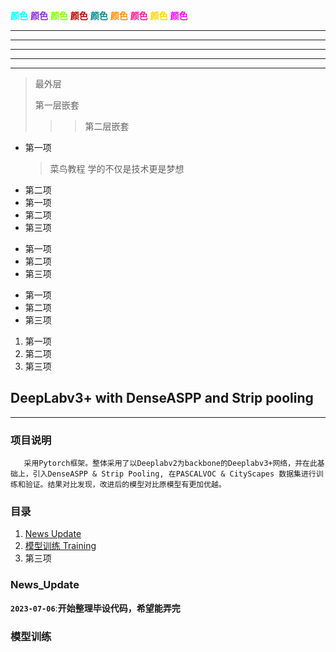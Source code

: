 
<font color=blue > </font>
<font color=cyan >**颜色**</font>
<font color= blueviolet>**颜色**</font>
<font color= chartreuse>**颜色**</font>
<font color= crismon>**颜色**</font>
<font color= darkcyan>**颜色**</font>
<font color= darkorange>**颜色**</font>
<font color= deeppink>**颜色**</font>
<font color=gold >**颜色**</font>
<font color= fuchsia>**颜色**</font>
***  
* * *  
*****
- - -
----------
> 最外层
> 
> 第一层嵌套
> > > 第二层嵌套
* 第一项
    > 菜鸟教程
    > 学的不仅是技术更是梦想
* 第二项
* 第一项
* 第二项
* 第三项

+ 第一项
+ 第二项
+ 第三项

- 第一项
- 第二项
- 第三项

1. 第一项
2. 第二项
3. 第三项



## DeepLabv3+ with DenseASPP and Strip pooling
---
### 项目说明  
       采用Pytorch框架。整体采用了以Deeplabv2为backbone的Deeplabv3+网络，并在此基础上，引入DenseASPP & Strip Pooling, 在PASCALVOC & CityScapes 数据集进行训练和验证。结果对比发现，改进后的模型对比原模型有更加优越。
### 目录
1. [News Update](#news_update)
2. [模型训练 Training](#模型训练)
3. 第三项
### News_Update
**`2023-07-06`**:**开始整理毕设代码，希望能弄完** 
### 模型训练


